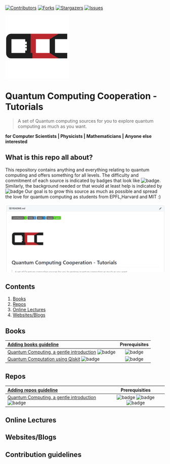 [![Contributors][contributors-shield]][contributors-url]
[![Forks][forks-shield]][forks-url]
[![Stargazers][stars-shield]][stars-url]
[![Issues][issues-shield]][issues-url]



 <img src="src/logos/QCC.logo.png" align="middle" width="200"> 
                                    


# Quantum Computing Cooperation - Tutorials
> A set of Quantum computing sources for you to explore quantum computing as much as you want.

**for Computer Scientists | Physicists | Mathematicians | Anyone else interested**


## What is this repo all about?
This repository contains anything and everything relating to quantum computing and offers something for all levels. The difficulty and commitment of each source is indicated by badges that look like ![badge](https://img.shields.io/badge/20_Hours_-Difficult-black.svg). Similarly, the background needed or that would at least help is indicated by ![badge](https://img.shields.io/badge/Math101-gray.svg) Our goal is to grow this source as much as possible and spread the love for quantum computing as students from EPFL,Harvard and MIT :) 

![](src/repoSim.gif)

## Contents
1. [Books](#books)
2. [Repos](#repos)
3. [Online Lectures](#onlineLectures)
4. [Websites/Blogs](#websites)



<a name="books"></a>
## Books

|  [Adding books guideline](#guide) |  Prerequisites |
| :---         |   :---: |
|   [Quantum Computing, a gentle introduction](http://mmrc.amss.cas.cn/tlb/201702/W020170224608150244118.pdf) ![badge](https://img.shields.io/badge/6_Hours_-Beginner-green.svg) | ![badge](https://img.shields.io/badge/LinearAlgebra-gray.svg)  |
|  [Quantum Computation using Qiskit](https://qiskit.org/textbook/preface.html) ![badge](https://img.shields.io/badge/4_Hours_-Beginner-green.svg)  |  ![badge](https://img.shields.io/badge/LinearAlgebra-gray.svg)    |

<a name="repos"></a>
## Repos
| [Adding repos guideline](#guide) | Prerequisities |
| :---         |    :---: |
| [Quantum Computing, a gentle introduction](https://github.com/qosf/qml-mooc) ![badge](https://img.shields.io/badge/3_Hours_-Intermediate-red.svg)| ![badge](https://img.shields.io/badge/LinearAlgebra-gray.svg) ![badge](https://img.shields.io/badge/BooleanLogic-gray.svg) ![badge](https://img.shields.io/badge/ClassicalLogicGates-gray.svg)  |


<a name="onlineLectures"></a>
## Online Lectures



<a name="websites"></a>
## Websites/Blogs 






<a name="guide"></a>
## Contribution guidelines






<!-- MARKDOWN LINKS & IMAGES -->
<!-- https://www.markdownguide.org/basic-syntax/#reference-style-links -->
[contributors-shield]: https://img.shields.io/github/contributors/Quantum-Computing-Cooperation/Tutorials.svg?style=flat-square
[contributors-url]: https://github.com/Quantum-Computing-Cooperation/Tutorials/graphs/contributors
[forks-shield]: https://img.shields.io/github/forks/Quantum-Computing-Cooperation/Tutorials.svg?style=flat-square
[forks-url]: https://github.com/Quantum-Computing-Cooperation/Tutorials/network/members
[issues-shield]: https://img.shields.io/github/issues/Quantum-Computing-Cooperation/Tutorials.svg?style=flat-square
[stars-shield]: https://img.shields.io/github/stars/Quantum-Computing-Cooperation/Tutorials.svg?style=flat-square
[stars-url]: https://github.com/Quantum-Computing-Cooperation/Tutorials/stargazers
[issues-url]: https://github.com/Quantum-Computing-Cooperation/Tutorials/issues
[license-shield]: https://img.shields.io/github/license/Quantum-Computing-Cooperation/Tutorials.svg?style=flat-square
[licence-url]: https://github.com/Quantum-Computing-Cooperation/Tutorials/blob/master/LICENSE


